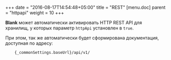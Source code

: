 +++
date = "2016-08-17T14:54:48+05:00"
title = "REST"
[menu.doc]
    parent = "httpapi"
    weight = 10
+++

**Blank** может автоматически активировать HTTP REST API для хранилищ, у которых параметр `httpApi` установлен в `true`.


При этом, так же автоматически будет сформирована документация, доступная по адресу:
```
    {_commonSettings.baseUrl}/api/v1/
```
